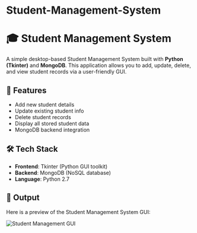 # Student-Management-System

# 🎓 Student Management System

A simple desktop-based Student Management System built with **Python (Tkinter)** and **MongoDB**. This application allows you to add, update, delete, and view student records via a user-friendly GUI.

## 🚀 Features

- Add new student details
- Update existing student info
- Delete student records
- Display all stored student data
- MongoDB backend integration

## 🛠️ Tech Stack

- **Frontend**: Tkinter (Python GUI toolkit)
- **Backend**: MongoDB (NoSQL database)
- **Language**: Python 2.7


## 📸 Output

Here is a preview of the Student Management System GUI:

![Student Management GUI](screenshots/screenshot.png)




